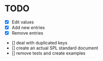 # TODO

- [x] Edit values
- [x] Add new entries
- [x] Remove entries

- [] deal with duplicated keys
- [] create an actual SPL standard document
- [] remove tests and create examples
